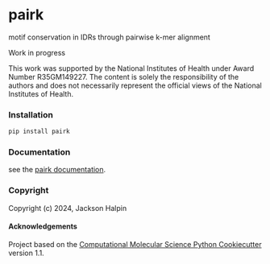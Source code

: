 pairk
==============================
<!-- [//]: # (Badges) -->
<!-- [![GitHub Actions Build Status](https://github.com/REPLACE_WITH_OWNER_ACCOUNT/pairk/workflows/CI/badge.svg)](https://github.com/REPLACE_WITH_OWNER_ACCOUNT/pairk/actions?query=workflow%3ACI) -->
<!-- [![codecov](https://codecov.io/gh/REPLACE_WITH_OWNER_ACCOUNT/pairk/branch/main/graph/badge.svg)](https://codecov.io/gh/REPLACE_WITH_OWNER_ACCOUNT/pairk/branch/main) -->


motif conservation in IDRs through pairwise k-mer alignment

Work in progress

This work was supported by the National Institutes of Health under Award Number R35GM149227. The content is solely the responsibility of the authors and does not necessarily represent the official views of the National Institutes of Health.

### Installation

```bash
pip install pairk
```

### Documentation
see the [pairk documentation](https://pairk.readthedocs.io/en/latest/).


### Copyright
Copyright (c) 2024, Jackson Halpin


#### Acknowledgements
 
Project based on the 
[Computational Molecular Science Python Cookiecutter](https://github.com/molssi/cookiecutter-cms) version 1.1.
